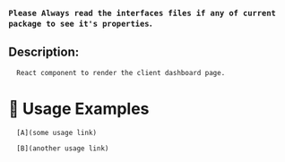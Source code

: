 ### `Please Always read the interfaces files if any of current package to see it's properties`.

## Description:

```sh
  React component to render the client dashboard page.
```

# 🔨 Usage Examples

```typescript
  [A](some usage link)

  [B](another usage link)
```
